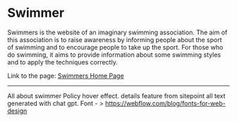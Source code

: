 # Swimmer

<p>Swimmers is the website of an imaginary swimming association. The aim of this association is to raise awareness by informing people about the sport of swimming and to encourage people to take up the sport. For those who do swimming, it aims to provide information about some swimming styles and to apply the techniques correctly. </p>

<p>Link to the page: <a href="https://mdurmus.github.io/swimmer/" target="_blank">Swimmers Home Page</a></p>

<hr>


All about swimmer
Policy hover effect.
details feature from sitepoint
all text generated with chat gpt.
Font - > https://webflow.com/blog/fonts-for-web-design 
